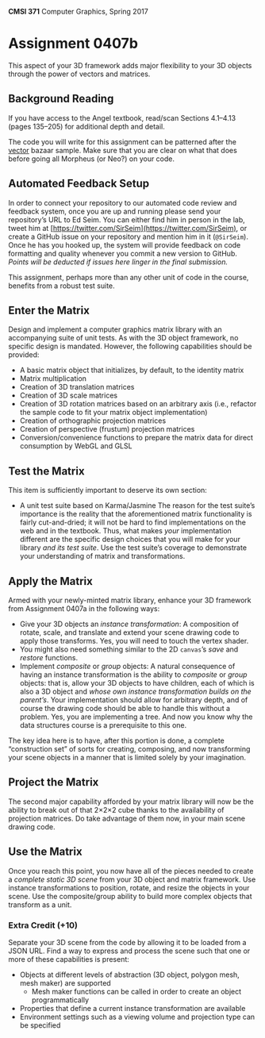 **CMSI 371** Computer Graphics, Spring 2017

# Assignment 0407b
This aspect of your 3D framework adds major flexibility to your 3D objects through the power of vectors and matrices.

## Background Reading
If you have access to the Angel textbook, read/scan Sections 4.1–4.13 (pages 135–205) for additional depth and detail.

The code you will write for this assignment can be patterned after the [vector](https://github.com/dondi/bazaar/tree/master/vector) bazaar sample. Make sure that you are clear on what that does before going all Morpheus (or Neo?) on your code.

## Automated Feedback Setup
In order to connect your repository to our automated code review and feedback system, once you are up and running please send your repository’s URL to Ed Seim. You can either find him in person in the lab, tweet him at [https://twitter.com/SirSeim](https://twitter.com/SirSeim), or create a GitHub issue on your repository and mention him in it (`@SirSeim`). Once he has you hooked up, the system will provide feedback on code formatting and quality whenever you commit a new version to GitHub. _Points will be deducted if issues here linger in the final submission._

This assignment, perhaps more than any other unit of code in the course, benefits from a robust test suite.

## Enter the Matrix
Design and implement a computer graphics matrix library with an accompanying suite of unit tests. As with the 3D object framework, no specific design is mandated. However, the following capabilities should be provided:
- A basic matrix object that initializes, by default, to the identity matrix
- Matrix multiplication
- Creation of 3D translation matrices
- Creation of 3D scale matrices
- Creation of 3D rotation matrices based on an arbitrary axis (i.e., refactor the sample code to fit your matrix object implementation)
- Creation of orthographic projection matrices
- Creation of perspective (frustum) projection matrices
- Conversion/convenience functions to prepare the matrix data for direct consumption by WebGL and GLSL

## Test the Matrix
This item is sufficiently important to deserve its own section:
- A unit test suite based on Karma/Jasmine
The reason for the test suite’s importance is the reality that the aforementioned matrix functionality is fairly cut-and-dried; it will not be hard to find implementations on the web and in the textbook. Thus, what makes _your_ implementation different are the specific design choices that you will make for your library _and its test suite_. Use the test suite’s coverage to demonstrate your understanding of matrix and transformations.

## Apply the Matrix
Armed with your newly-minted matrix library, enhance your 3D framework from Assignment 0407a in the following ways:
- Give your 3D objects an _instance transformation_: A composition of rotate, scale, and translate and extend your scene drawing code to apply those transforms. Yes, you will need to touch the vertex shader.
- You might also need something similar to the 2D `canvas`’s _save_ and _restore_ functions.
- Implement _composite_ or _group_ objects: A natural consequence of having an instance transformation is the ability to _composite_ or _group_ objects: that is, allow your 3D objects to have children, each of which is also a 3D object and _whose own instance transformation builds on the parent’s_. Your implementation should allow for arbitrary depth, and of course the drawing code should be able to handle this without a problem. Yes, you are implementing a tree. And now you know why the data structures course is a prerequisite to this one.

The key idea here is to have, after this portion is done, a complete “construction set” of sorts for creating, composing, and now transforming your scene objects in a manner that is limited solely by your imagination.

## Project the Matrix
The second major capability afforded by your matrix library will now be the ability to break out of that 2×2×2 cube thanks to the availability of projection matrices. Do take advantage of them now, in your main scene drawing code.

## Use the Matrix
Once you reach this point, you now have all of the pieces needed to create a _complete static 3D scene_ from your 3D object and matrix framework. Use instance transformations to position, rotate, and resize the objects in your scene. Use the composite/group ability to build more complex objects that transform as a unit.

### Extra Credit (+10)
Separate your 3D scene from the code by allowing it to be loaded from a JSON URL. Find a way to express and process the scene such that one or more of these capabilities is present:

- Objects at different levels of abstraction (3D object, polygon mesh, mesh maker) are supported
  * Mesh maker functions can be called in order to create an object programmatically
- Properties that define a current instance transformation are available
- Environment settings such as a viewing volume and projection type can be specified

